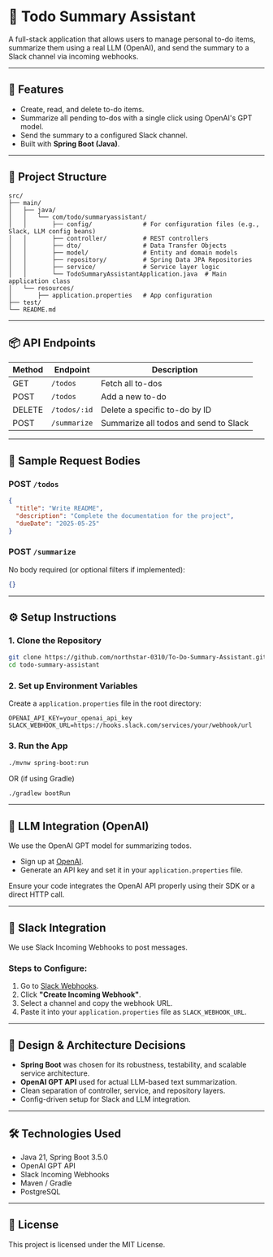 # 📝 Todo Summary Assistant

A full-stack application that allows users to manage personal to-do items, summarize them using a real LLM (OpenAI), and send the summary to a Slack channel via incoming webhooks.

---

## 🚀 Features

- Create, read, and delete to-do items.
- Summarize all pending to-dos with a single click using OpenAI's GPT model.
- Send the summary to a configured Slack channel.
- Built with **Spring Boot (Java)**.

---

## 📂 Project Structure

```
src/
├── main/
│   ├── java/
│   │   └── com/todo/summaryassistant/
│   │       ├── config/              # For configuration files (e.g., Slack, LLM config beans)
│   │       ├── controller/          # REST controllers
│   │       ├── dto/                 # Data Transfer Objects
│   │       ├── model/               # Entity and domain models
│   │       ├── repository/          # Spring Data JPA Repositories
│   │       ├── service/             # Service layer logic
│   │       └── TodoSummaryAssistantApplication.java  # Main application class
│   └── resources/
│       ├── application.properties   # App configuration
├── test/
└── README.md

```

---

## 📦 API Endpoints

| Method | Endpoint       | Description                       |
|--------|----------------|-----------------------------------|
| GET    | `/todos`       | Fetch all to-dos                  |
| POST   | `/todos`       | Add a new to-do                   |
| DELETE | `/todos/:id`   | Delete a specific to-do by ID     |
| POST   | `/summarize`   | Summarize all todos and send to Slack |

---

## 🧪 Sample Request Bodies

### POST `/todos`

```json
{
  "title": "Write README",
  "description": "Complete the documentation for the project",
  "dueDate": "2025-05-25"
}
```

### POST `/summarize`

No body required (or optional filters if implemented):

```json
{}
```

---

## ⚙️ Setup Instructions

### 1. Clone the Repository

```bash
git clone https://github.com/northstar-0310/To-Do-Summary-Assistant.git
cd todo-summary-assistant
```

### 2. Set up Environment Variables

Create a `application.properties` file in the root directory:

```
OPENAI_API_KEY=your_openai_api_key
SLACK_WEBHOOK_URL=https://hooks.slack.com/services/your/webhook/url
```

### 3. Run the App

```bash
./mvnw spring-boot:run
```

OR (if using Gradle)

```bash
./gradlew bootRun
```

---

## 🤖 LLM Integration (OpenAI)

We use the OpenAI GPT model for summarizing todos.

- Sign up at [OpenAI](https://platform.openai.com/).
- Generate an API key and set it in your `application.properties` file.

Ensure your code integrates the OpenAI API properly using their SDK or a direct HTTP call.

---

## 📢 Slack Integration

We use Slack Incoming Webhooks to post messages.

### Steps to Configure:
1. Go to [Slack Webhooks](https://api.slack.com/messaging/webhooks).
2. Click **"Create Incoming Webhook"**.
3. Select a channel and copy the webhook URL.
4. Paste it into your `application.properties` file as `SLACK_WEBHOOK_URL`.

---

## 📐 Design & Architecture Decisions

- **Spring Boot** was chosen for its robustness, testability, and scalable service architecture.
- **OpenAI GPT API** used for actual LLM-based text summarization.
- Clean separation of controller, service, and repository layers.
- Config-driven setup for Slack and LLM integration.

---

## 🛠️ Technologies Used

- Java 21, Spring Boot 3.5.0
- OpenAI GPT API
- Slack Incoming Webhooks
- Maven / Gradle
- PostgreSQL 

---

## 🧾 License

This project is licensed under the MIT License.
